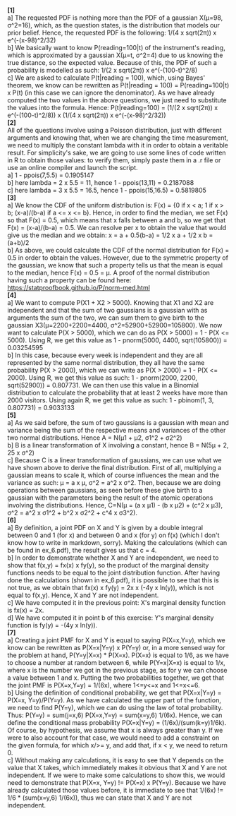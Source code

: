 **[1]** <br />
a] The requested PDF is nothing more than the PDF of a gaussian X(μ=98, σ^2=16), which, as the question states, is the distribution that models our prior belief. Hence, the requested PDF is the following: 1/(4 x sqrt(2π)) x e^(-(x-98)^2/32) <br />
b] We basically want to know P(reading=100|t) of the instrument's reading, which is approximated by a gaussian X(μ=t, σ^2=4) due to us knowing the true distance, so the expected value. Because of this, the PDF of such a probability is modelled as such: 1/(2 x sqrt(2π)) x e^(-(100-t)^2/8)  <br />
c] We are asked to calculate P(t|reading = 100), which, using Bayes' theorem, we know can be rewritten as P(t|reading = 100) = P(reading=100|t) x P(t) (in this case we can ignore the denominator). As we have already computed the two values in the above questions, we just need to substitute the values into the formula. Hence: P(t|reading=100) = (1/(2 x sqrt(2π)) x e^(-(100-t)^2/8)) x (1/(4 x sqrt(2π)) x e^(-(x-98)^2/32)) <br />
**[2]** <br />
All of the questions involve using a Poisson distribution, just with different arguments and knowing that, when we are changing the time measurement, we need to multiply the constant lambda with it in order to obtain a veritable result. For simplicity's sake, we are going to use some lines of code written in R to obtain those values: to verify them, simply paste them in a .r file or use an online compiler and launch the script. <br />
a] 1 - ppois(7,5.5) = 0.1905147  <br />
b] here lambda = 2 x 5.5 = 11, hence 1 - ppois(13,11) = 0.2187088 <br />
c] here lambda = 3 x 5.5 = 16.5, hence 1 - ppois(15,16.5) = 0.5819805 <br />
**[3]** <br />
a] We know the CDF of the uniform distribution is: F(x) = {0 if x < a; 1 if x > b; (x-a)/(b-a) if a <= x <= b}. Hence, in order to find the median, we set F(x) so that F(x) = 0.5, which means that x falls between a and b, so we get that F(x) = (x-a)/(b-a) = 0.5. We can resolve per x to obtain the value that would give us the median and we obtain: x = a + 0.5(b-a) = 1/2 x a + 1/2 x b = (a+b)/2   <br />
b] As above, we could calculate the CDF of the normal distribution for F(x) = 0.5 in order to obtain the values. However, due to the symmetric property of the gaussian, we know that such a property tells us that the mean is equal to the median, hence F(x) = 0.5 = μ. A proof of the normal distribution having such a property can be found here: https://statproofbook.github.io/P/norm-med.html <br />
**[4]** <br />
a] We want to compute P(X1 + X2 > 5000). Knowing that X1 and X2 are independent and that the sum of two gaussians is a gaussian with as arguments the sum of the two, we can sum them to give birth to the gaussian X3(μ=2200+2200=4400, σ^2=52900+52900=105800). We now want to calculate P(X > 5000), which we can do as P(X > 5000) = 1 - P(X <= 5000). Using R, we get this value as 1 - pnorm(5000, 4400, sqrt(105800)) = 0.03254595 <br />
b] In this case, because every week is independent and they are all represented by the same normal distribution, they all have the same probability P(X > 2000), which we can write as P(X > 2000) = 1 - P(X <= 2000). Using R, we get this value as such: 1 - pnorm(2000, 2200, sqrt(52900)) = 0.807731. We can then use this value in a Binomial distribution to calculate the probability that at least 2 weeks have more than 2000 visitors. Using again R, we get this value as such: 1 - pbinom(1, 3, 0.807731) = 0.9033133 <br />
**[5]** <br />
a] As we said before, the sum of two gaussians is a gaussian with mean and variance being the sum of the respective means and variances of the other two normal distributions. Hence A = N(μ1 + μ2, σ1^2 + σ2^2)<br />
b] B is a linear transformation of X involving a constant, hence B = N(5μ + 2, 25 x σ^2) <br />
c] Because C is a linear transformation of gaussians, we can use what we have shown above to derive the final distribution. First of all, multiplying a gaussian means to scale it, which of course influences the mean and the variance as such: μ = a x μ, σ^2 = a^2 x σ^2. Then, because we are doing operations between gaussians, as seen before these give birth to a gaussian with the parameters being the result of the atomic operations involving the distributions. Hence, C=N(μ = (a x μ1) - (b x μ2) + (c^2 x μ3), σ^2 = a^2 x σ1^2 + b^2 x σ2^2 + c^4 x σ3^2). <br />
**[6]** <br />
a] By definition, a joint PDF on X and Y is given by a double integral between 0 and 1 (for x) and between 0 and x (for y) on f(x) (which I don't know how to write in markdown, sorry). Making the calculations (which can be found in ex_6.pdf), the result gives us that c = 4. <br />
b] In order to demonstrate whether X and Y are independent, we need to show that f(x,y) = fx(x) x fy(y), so the product of the marginal density functions needs to be equal to the joint distribution function. After having done the calculations (shown in ex_6.pdf), it is possible to see that this is not true, as we obtain that fx(x) x fy(y) = 2x x (-4y x ln(y)), which is not equal to f(x,y). Hence, X and Y are not independent.  <br />
c] We have computed it in the previous point: X's marginal density function is fx(x) = 2x. <br />
d] We have computed it in point b of this exercise: Y's marginal density function is fy(y) = -(4y x ln(y)). <br />
**[7]** <br />
a] Creating a joint PMF for X and Y is equal to saying P(X=x,Y=y), which we know can be rewritten as P(X=x|Y=y) x P(Y=y) or, in a more sensed way for the problem at hand, P(Y=y|X=x) * P(X=x). P(X=x) is equal to 1/6, as we have to choose a number at random between 6, while P(Y=x|X=x) is equal to 1/x, where x is the number we got in the previous stage, as for y we can choose a value between 1 and x. Putting the two probabilities together, we get that the joint PMF is P(X=x,Y=y) = 1/(6x), where 1<=y<=x and 1<=x<=6. <br />
b] Using the definition of conditional probability, we get that P(X=x|Y=y) = P(X=x, Y=y)/P(Y=y). As we have calculated the upper part of the function, we need to find P(Y=y), which we can do using the law of total probability. Thus: P(Y=y) = sum(j=x,6) P(X=x,Y=y) = sum(x=y,6) 1/(6x). Hence, we can define the conditional mass probability P(X=x|Y=y) = (1/6x)/(sum(k=y)1/6k). Of course, by hypothesis, we assume that x is always greater than y. If we were to also account for that case, we would need to add a constraint on the given formula, for which x/>= y, and add that, if x < y, we need to return 0. <br />
c] Without making any calculations, it is easy to see that Y depends on the value that X takes, which immediately makes it obvious that X and Y are not independent. If we were to make some calculations to show this, we would need to demonstrate that P(X=x, Y=y) != P(X=x) x P(Y=y). Because we have already calculated those values before, it is immediate to see that 1/(6x) != 1/6 * (sum(x=y,6) 1/(6x)), thus we can state that X and Y are not independent.  <br />
